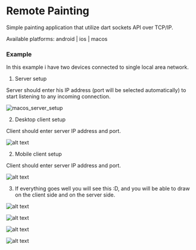 # Remote Painting

Simple painting application that utilize dart sockets API over TCP/IP.

Available platforms: android | ios | macos

### Example

In this example i have two devices connected to single local area network.

1. Server setup

Server should enter his IP address (port will be selected automatically) to start listening to any incoming connection.

![macos_server_setup](https://github.com/KirillStolbov/remote_painting/assets/116667638/eab25fb3-0c67-4f50-9320-00616cbbc380)

2. Desktop client setup

Client should enter server IP address and port.

![alt text](https://github.com/KirillStolbov/remote_painting/docs/images/macos_client_setup.png)

2. Mobile client setup

Client should enter server IP address and port.

![alt text](https://github.com/KirillStolbov/remote_painting/main/docs/images/ios_client_setup.jpg)

3. If everything goes well you will see this :D, and you will be able to draw on the client side and on the server side.

![alt text](https://github.com/KirillStolbov/remote_painting/main/docs/images/macos_client.png)

![alt text](https://github.com/KirillStolbov/remote_painting/main/docs/images/ios_client.jpg)

![alt text](https://github.com/KirillStolbov/remote_painting/main/docs/images/macos_server_1.png)

![alt text](https://github.com/KirillStolbov/remote_painting/main/docs/images/macos_server_2.png)

